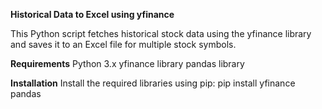 **Historical Data to Excel using yfinance**

This Python script fetches historical stock data using the yfinance library and saves it to an Excel file for multiple stock symbols.

**Requirements**
Python 3.x
yfinance library
pandas library

**Installation**
Install the required libraries using pip:
pip install yfinance pandas